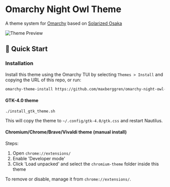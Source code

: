 # Omarchy Night Owl Theme

A theme system for [Omarchy](https://omarchy.org) based on [Solarized Osaka](https://github.com/motorsss/omarchy-solarizedosaka-theme)

![Theme Preview](images/preview.png)

## 🚀 Quick Start

### Installation

Install this theme using the Omarchy TUI by selecting `Themes > Install` and copying the URL of this repo, or run:

```bash
omarchy-theme-install https://github.com/maxberggren/omarchy-night-owl-theme
```

#### GTK-4.0 theme
```
./install_gtk_theme.sh
```
This will copy the theme to `~/.config/gtk-4.0/gtk.css` and restart Nautilus.

#### Chromium/Chrome/Brave/Vivaldi theme (manual install)
Steps:
1. Open `chrome://extensions/`
2. Enable 'Developer mode'
3. Click 'Load unpacked' and select the `chromium-theme` folder inside this theme

To remove or disable, manage it from `chrome://extensions/`.